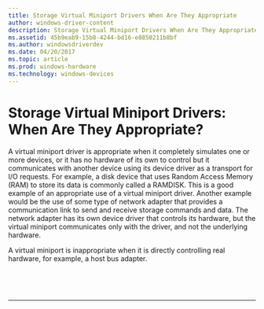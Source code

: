 ```yaml
---
title: Storage Virtual Miniport Drivers When Are They Appropriate
author: windows-driver-content
description: Storage Virtual Miniport Drivers When Are They Appropriate
ms.assetid: 45b9eab9-15b8-4244-bd16-e8850211b8bf
ms.author: windowsdriverdev
ms.date: 04/20/2017
ms.topic: article
ms.prod: windows-hardware
ms.technology: windows-devices
---
```


# Storage Virtual Miniport Drivers: When Are They Appropriate?


A virtual miniport driver is appropriate when it completely simulates one or more devices, or it has no hardware of its own to control but it communicates with another device using its device driver as a transport for I/O requests. For example, a disk device that uses Random Access Memory (RAM) to store its data is commonly called a RAMDISK. This is a good example of an appropriate use of a virtual miniport driver. Another example would be the use of some type of network adapter that provides a communication link to send and receive storage commands and data. The network adapter has its own device driver that controls its hardware, but the virtual miniport communicates only with the driver, and not the underlying hardware.

A virtual miniport is inappropriate when it is directly controlling real hardware, for example, a host bus adapter.

 

 


--------------------


